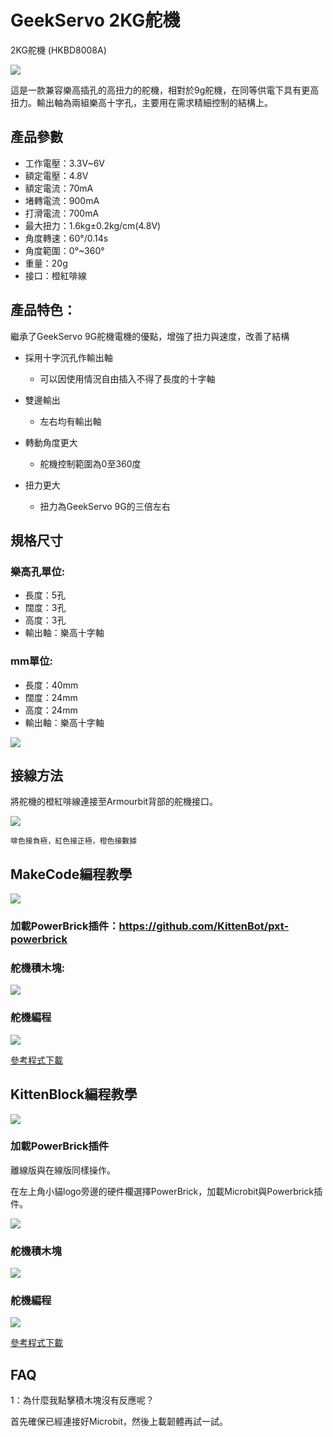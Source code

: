 # GeekServo 2KG舵機

2KG舵機 (HKBD8008A)

![](./images/2kg_1.jpg)

這是一款兼容樂高插孔的高扭力的舵機，相對於9g舵機，在同等供電下具有更高扭力。輸出軸為兩組樂高十字孔，主要用在需求精細控制的結構上。

## 產品參數

- 工作電壓：3.3V~6V
- 額定電壓：4.8V
- 額定電流：70mA
- 堵轉電流：900mA   
- 打滑電流：700mA
- 最大扭力：1.6kg±0.2kg/cm(4.8V)
- 角度轉速：60°/0.14s
- 角度範圍：0°~360°
- 重量：20g
- 接口：橙紅啡線

## 產品特色：

繼承了GeekServo 9G舵機電機的優點，增強了扭力與速度，改善了結構

- 採用十字沉孔作輸出軸
    - 可以因使用情況自由插入不得了長度的十字軸
- 雙邊輸出
    - 左右均有輸出軸

- 轉動角度更大
    - 舵機控制範圍為0至360度

- 扭力更大
    - 扭力為GeekServo 9G的三倍左右

## 規格尺寸

### 樂高孔單位:

- 長度：5孔
- 闊度：3孔
- 高度：3孔
- 輸出軸：樂高十字軸

### mm單位:

- 長度：40mm
- 闊度：24mm
- 高度：24mm
- 輸出軸：樂高十字軸

![](./images/0111.png)

## 接線方法

將舵機的橙紅啡線連接至Armourbit背部的舵機接口。

![](./images/2kservoCon.jpg)

    啡色接負極，紅色接正極，橙色接數據
    
## MakeCode編程教學

![](./images/mcbanner.png)

### 加載PowerBrick插件：https://github.com/KittenBot/pxt-powerbrick

### 舵機積木塊:

![](./images/2kservoblocks.png)

### 舵機編程

![](./images/2kservocode.png)

[參考程式下載](https://bit.ly/PowerbrickM10_01Hex)

## KittenBlock編程教學

![](./images/kbbanner.png)

### 加載PowerBrick插件

離線版與在線版同樣操作。

在左上角小貓logo旁邊的硬件欄選擇PowerBrick，加載Microbit與Powerbrick插件。

![](./images/addextension.png)

### 舵機積木塊

![](./images/2kkbservoblocks.png)

### 舵機編程

![](./images/2kkbservo.png)

[參考程式下載](https://bit.ly/PowerbrickM12_01sb3)

## FAQ

1：為什麼我點擊積木塊沒有反應呢？

首先確保已經連接好Microbit，然後上載韌體再試一試。
